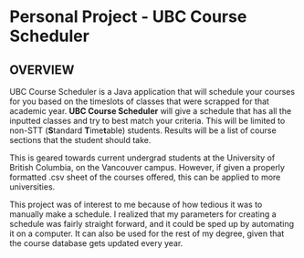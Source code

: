 # Personal Project - UBC Course Scheduler

## OVERVIEW

UBC Course Scheduler is a Java application that will schedule your courses for you based on the timeslots of classes
that were scrapped for that academic year. **UBC Course Scheduler** will give a schedule that has all the inputted 
classes and try to best match your criteria. This will be limited to non-STT (**S**tandard **T**ime**t**able) students. Results will be a list of course 
sections that the student should take.

This is geared towards current undergrad students at the University of British Columbia, on the Vancouver campus. 
However, if given a properly formatted .csv sheet of the courses offered, this can be applied to more universities.

This project was of interest to me because of how tedious it was to manually make a schedule. I realized that my 
parameters for creating a schedule was fairly straight forward, and it could be sped up by automating it on a computer.
It can also be used for the rest of my degree, given that the course database gets updated every year.

